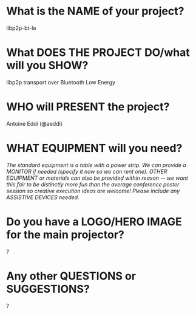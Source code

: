 # What is the NAME of your project?
libp2p-bt-le

# What DOES THE PROJECT DO/what will you SHOW?
libp2p transport over Bluetooth Low Energy

# WHO will PRESENT the project?
Antoine Eddi (@aeddi)
  
# WHAT EQUIPMENT will you need?
_The standard equipment is a table with a power strip. We can provide a MONITOR if needed (specify it now so we can rent one). OTHER EQUIPMENT or materials can also be provided within reason -- we want this fair to be distinctly more fun than the average conference poster session so creative execution ideas are welcome! Please include any ASSISTIVE DEVICES needed._

# Do you have a LOGO/HERO IMAGE for the main projector?
?

# Any other QUESTIONS or SUGGESTIONS?
?

